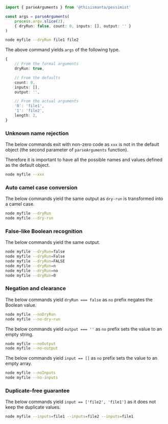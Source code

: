 ```ts
import { parseArguments } from '@thisismanta/pessimist'

const args = parseArguments(
    process.argv.slice(2), 
    { dryRun: false, count: 0, inputs: [], output: '' }
)
```

```sh
node myfile --dryRun file1 file2
```

The above command yields `args` of the following type.

```ts
{
    // From the formal arguments
    dryRun: true,

    // From the defaults
    count: 0,
    inputs: [],
    output: '',

    // From the actual arguments
    '0': 'file1', 
    '1': 'file2',
    length: 2,
}
```

### Unknown name rejection

The below commands exit with non-zero code as `xxx` is not in the default object (the second parameter of `parseArguments` function).

Therefore it is important to have all the possible names and values defined as the default object.

```sh
node myfile --xxx
```

### Auto camel case conversion

The below commands yield the same output as `dry-run` is transformed into a camel case.

```sh
node myfile --dryRun
node myfile --dry-run
```

### False-like Boolean recognition

The below commands yield the same output.

```sh
node myfile --dryRun=false
node myfile --dryRun=False
node myfile --dryRun=FALSE
node myfile --dryRun=n
node myfile --dryRun=no
node myfile --dryRun=0
```

### Negation and clearance

The below commands yield `dryRun === false` as `no` prefix negates the Boolean value.

```sh
node myfile --noDryRun
node myfile --no-dry-run
```

The below commands yield `output === ''` as `no` prefix sets the value to an empty string.

```sh
node myfile --noOutput
node myfile --no-output
```

The below commands yield `input == []` as `no` prefix sets the value to an empty array.

```sh
node myfile --noInputs
node myfile --no-inputs
```

### Duplicate-free guarantee

The below commands yield `input == ['file2', 'file1']` as it does not keep the duplicate values.

```sh
node myfile --inputs=file1 --inputs=file2 --inputs=file1
```
